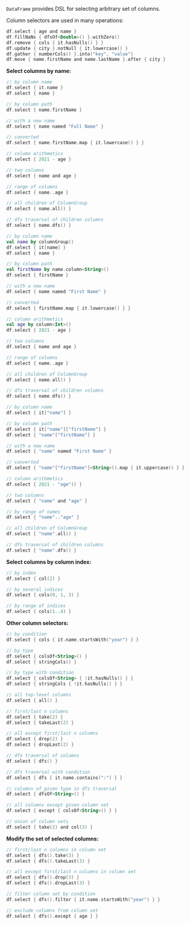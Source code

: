 [//]: # (title: Column selectors)

<!---IMPORT org.jetbrains.kotlinx.dataframe.samples.api.Access-->

`DataFrame` provides DSL for selecting arbitrary set of columns.

Column selectors are used in many operations:

<!---FUN columnSelectorsUsages-->

```kotlin
df.select { age and name }
df.fillNaNs { dfsOf<Double>() }.withZero()
df.remove { cols { it.hasNulls() } }
df.update { city }.notNull { it.lowercase() }
df.gather { numberCols() }.into("key", "value")
df.move { name.firstName and name.lastName }.after { city }
```

<!---END-->

**Select columns by name:**

<!---FUN columnSelectors-->
<tabs>
<tab title="Properties">

```kotlin
// by column name
df.select { it.name }
df.select { name }

// by column path
df.select { name.firstName }

// with a new name
df.select { name named "Full Name" }

// converted
df.select { name.firstName.map { it.lowercase() } }

// column arithmetics
df.select { 2021 - age }

// two columns
df.select { name and age }

// range of columns
df.select { name..age }

// all children of ColumnGroup
df.select { name.all() }

// dfs traversal of children columns
df.select { name.dfs() }
```

</tab>
<tab title="Accessors">

```kotlin
// by column name
val name by columnGroup()
df.select { it[name] }
df.select { name }

// by column path
val firstName by name.column<String>()
df.select { firstName }

// with a new name
df.select { name named "First Name" }

// converted
df.select { firstName.map { it.lowercase() } }

// column arithmetics
val age by column<Int>()
df.select { 2021 - age }

// two columns
df.select { name and age }

// range of columns
df.select { name..age }

// all children of ColumnGroup
df.select { name.all() }

// dfs traversal of children columns
df.select { name.dfs() }
```

</tab>
<tab title="Strings">

```kotlin
// by column name
df.select { it["name"] }

// by column path
df.select { it["name"]["firstName"] }
df.select { "name"["firstName"] }

// with a new name
df.select { "name" named "First Name" }

// converted
df.select { "name"["firstName"]<String>().map { it.uppercase() } }

// column arithmetics
df.select { 2021 - "age"() }

// two columns
df.select { "name" and "age" }

// by range of names
df.select { "name".."age" }

// all children of ColumnGroup
df.select { "name".all() }

// dfs traversal of children columns
df.select { "name".dfs() }
```

</tab></tabs>
<!---END-->

**Select columns by column index:**

<!---FUN columnsSelectorByIndices-->

```kotlin
// by index
df.select { col(2) }

// by several indices
df.select { cols(0, 1, 3) }

// by range of indices
df.select { cols(1..4) }
```

<!---END-->

**Other column selectors:**

<!---FUN columnSelectorsMisc-->

```kotlin
// by condition
df.select { cols { it.name.startsWith("year") } }

// by type
df.select { colsOf<String>() }
df.select { stringCols() }

// by type with condition
df.select { colsOf<String> { !it.hasNulls() } }
df.select { stringCols { !it.hasNulls() } }

// all top-level columns
df.select { all() }

// first/last n columns
df.select { take(2) }
df.select { takeLast(2) }

// all except first/last n columns
df.select { drop(2) }
df.select { dropLast(2) }

// dfs traversal of columns
df.select { dfs() }

// dfs traversal with condition
df.select { dfs { it.name.contains(":") } }

// columns of given type in dfs traversal
df.select { dfsOf<String>() }

// all columns except given column set
df.select { except { colsOf<String>() } }

// union of column sets
df.select { take(2) and col(3) }
```

<!---END-->

**Modify the set of selected columns:**

<!---FUN columnSelectorsModifySet-->

```kotlin
// first/last n columns in column set
df.select { dfs().take(3) }
df.select { dfs().takeLast(3) }

// all except first/last n columns in column set
df.select { dfs().drop(3) }
df.select { dfs().dropLast(3) }

// filter column set by condition
df.select { dfs().filter { it.name.startsWith("year") } }

// exclude columns from column set
df.select { dfs().except { age } }
```

<!---END-->
